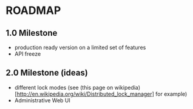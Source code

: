 # ROADMAP

## 1.0 Milestone

- production ready version on a limited set of features 
- API freeze

## 2.0 Milestone (ideas)

- different lock modes (see (this page on wikipedia)[http://en.wikipedia.org/wiki/Distributed_lock_manager] for example)
- Administrative Web UI

